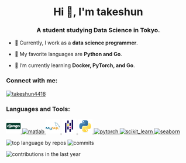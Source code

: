 <h1 align="center">Hi 👋, I'm takeshun</h1>
<h3 align="center">A student studying Data Science in Tokyo.</h3>

- 🔭 Currently, I work as a **data science programmer**.

- 💓 My favorite languages are **Python and Go**.

- 🌱 I’m currently learning **Docker, PyTorch, and Go**.

<h3 align="left">Connect with me:</h3>
<p align="left">
<a href="https://kaggle.com/takeshun4418" target="blank"><img align="center" src="https://raw.githubusercontent.com/rahuldkjain/github-profile-readme-generator/master/src/images/icons/Social/kaggle.svg" alt="takeshun4418" height="30" width="40" /></a>
</p>


<h3 align="left">Languages and Tools:</h3>
<p align="left"> <a href="https://www.djangoproject.com/" target="_blank" rel="noreferrer"> <img src="https://raw.githubusercontent.com/devicons/devicon/master/icons/django/django-original.svg" alt="django" width="40" height="40"/> </a> <a href="https://www.mathworks.com/" target="_blank" rel="noreferrer"> <img src="https://upload.wikimedia.org/wikipedia/commons/2/21/Matlab_Logo.png" alt="matlab" width="40" height="40"/> </a> <a href="https://www.mysql.com/" target="_blank" rel="noreferrer"> <img src="https://raw.githubusercontent.com/devicons/devicon/master/icons/mysql/mysql-original-wordmark.svg" alt="mysql" width="40" height="40"/> </a> <a href="https://pandas.pydata.org/" target="_blank" rel="noreferrer"> <img src="https://raw.githubusercontent.com/devicons/devicon/2ae2a900d2f041da66e950e4d48052658d850630/icons/pandas/pandas-original.svg" alt="pandas" width="40" height="40"/> </a> <a href="https://www.python.org" target="_blank" rel="noreferrer"> <img src="https://raw.githubusercontent.com/devicons/devicon/master/icons/python/python-original.svg" alt="python" width="40" height="40"/> </a> <a href="https://pytorch.org/" target="_blank" rel="noreferrer"> <img src="https://www.vectorlogo.zone/logos/pytorch/pytorch-icon.svg" alt="pytorch" width="40" height="40"/> </a> <a href="https://scikit-learn.org/" target="_blank" rel="noreferrer"> <img src="https://upload.wikimedia.org/wikipedia/commons/0/05/Scikit_learn_logo_small.svg" alt="scikit_learn" width="40" height="40"/> </a> <a href="https://seaborn.pydata.org/" target="_blank" rel="noreferrer"> <img src="https://seaborn.pydata.org/_images/logo-mark-lightbg.svg" alt="seaborn" width="40" height="40"/> </a>  </p>


![top language by repos](http://github-profile-summary-cards.vercel.app/api/cards/repos-per-language?username=takeshun256&theme=nord_dark)
![commits](http://github-profile-summary-cards.vercel.app/api/cards/productive-time?username=takeshun256&theme=nord_dark&utcOffset=8)

![contributions in the last year](http://github-profile-summary-cards.vercel.app/api/cards/profile-details?username=takeshun256&theme=nord_dark)



<!-- ![stats](http://github-profile-summary-cards.vercel.app/api/cards/stats?username=takeshun256&theme=nord_dark) -->
<!-- <p><img align="left" src="https://github-readme-stats.vercel.app/api/top-langs?username=takeshun256&show_icons=true&locale=en&layout=compact" alt="takeshun256" /></p> -->

<!-- <p>&nbsp;<img align="center" src="https://github-readme-stats.vercel.app/api?username=takeshun256&show_icons=true&locale=en" alt="takeshun256" /></p> -->

<!-- <p><img align="center" src="https://github-readme-streak-stats.herokuapp.com/?user=takeshun256&" alt="takeshun256" /></p> -->



